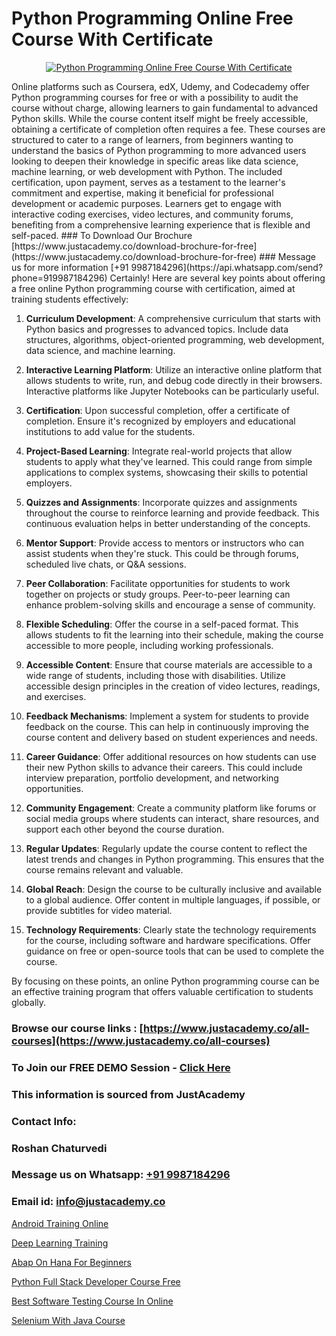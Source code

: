# Python Programming Online Free Course With Certificate

<p align="center">
  <a href="https://justacademy.co/course-detail/python-training">
    <img src="https://justacademy.co/storage2/course_image/1709713400_course_image.webp" alt="Python Programming Online Free Course With Certificate">
  </a>
</p>
Online platforms such as Coursera, edX, Udemy, and Codecademy offer Python programming courses for free or with a possibility to audit the course without charge, allowing learners to gain fundamental to advanced Python skills. While the course content itself might be freely accessible, obtaining a certificate of completion often requires a fee. These courses are structured to cater to a range of learners, from beginners wanting to understand the basics of Python programming to more advanced users looking to deepen their knowledge in specific areas like data science, machine learning, or web development with Python. The included certification, upon payment, serves as a testament to the learner's commitment and expertise, making it beneficial for professional development or academic purposes. Learners get to engage with interactive coding exercises, video lectures, and community forums, benefiting from a comprehensive learning experience that is flexible and self-paced.
### To Download Our Brochure [https://www.justacademy.co/download-brochure-for-free](https://www.justacademy.co/download-brochure-for-free)
### Message us for more information [+91 9987184296](https://api.whatsapp.com/send?phone=919987184296)
Certainly! Here are several key points about offering a free online Python programming course with certification, aimed at training students effectively:

1) **Curriculum Development**: A comprehensive curriculum that starts with Python basics and progresses to advanced topics. Include data structures, algorithms, object-oriented programming, web development, data science, and machine learning.

2) **Interactive Learning Platform**: Utilize an interactive online platform that allows students to write, run, and debug code directly in their browsers. Interactive platforms like Jupyter Notebooks can be particularly useful.

3) **Certification**: Upon successful completion, offer a certificate of completion. Ensure it's recognized by employers and educational institutions to add value for the students.

4) **Project-Based Learning**: Integrate real-world projects that allow students to apply what they've learned. This could range from simple applications to complex systems, showcasing their skills to potential employers.

5) **Quizzes and Assignments**: Incorporate quizzes and assignments throughout the course to reinforce learning and provide feedback. This continuous evaluation helps in better understanding of the concepts.

6) **Mentor Support**: Provide access to mentors or instructors who can assist students when they're stuck. This could be through forums, scheduled live chats, or Q&A sessions.

7) **Peer Collaboration**: Facilitate opportunities for students to work together on projects or study groups. Peer-to-peer learning can enhance problem-solving skills and encourage a sense of community.

8) **Flexible Scheduling**: Offer the course in a self-paced format. This allows students to fit the learning into their schedule, making the course accessible to more people, including working professionals.

9) **Accessible Content**: Ensure that course materials are accessible to a wide range of students, including those with disabilities. Utilize accessible design principles in the creation of video lectures, readings, and exercises.

10) **Feedback Mechanisms**: Implement a system for students to provide feedback on the course. This can help in continuously improving the course content and delivery based on student experiences and needs.

11) **Career Guidance**: Offer additional resources on how students can use their new Python skills to advance their careers. This could include interview preparation, portfolio development, and networking opportunities.

12) **Community Engagement**: Create a community platform like forums or social media groups where students can interact, share resources, and support each other beyond the course duration.

13) **Regular Updates**: Regularly update the course content to reflect the latest trends and changes in Python programming. This ensures that the course remains relevant and valuable.

14) **Global Reach**: Design the course to be culturally inclusive and available to a global audience. Offer content in multiple languages, if possible, or provide subtitles for video material.

15) **Technology Requirements**: Clearly state the technology requirements for the course, including software and hardware specifications. Offer guidance on free or open-source tools that can be used to complete the course.

By focusing on these points, an online Python programming course can be an effective training program that offers valuable certification to students globally.

### Browse our course links : [https://www.justacademy.co/all-courses](https://www.justacademy.co/all-courses) 
### To Join our FREE DEMO Session - [Click Here](https://www.justacademy.co/register-for-course-demo)


### This information is sourced from JustAcademy
### Contact Info:
### Roshan Chaturvedi
### Message us on Whatsapp: [+91 9987184296](https://api.whatsapp.com/send?phone=919987184296)
### Email id: [info@justacademy.co](mailto:info@justacademy.co)
                
[Android Training Online](https://www.linkedin.com/pulse/android-training-online-justacademy-thane-gblxf/)

[Deep Learning Training](https://www.linkedin.com/pulse/deep-learning-training-justacademyderby-i5wbe?trackingId=whk7SR11LH8TfzxNWd3rvw%3D%3D&lipi=urn%3Ali%3Apage%3Ad_flagship3_company_admin%3BPi8IvO9YQ5y8xQZ23yq6yg%3D%3D)

[Abap On Hana For Beginners](https://medium.com/@roneet705/abap-on-hana-for-beginners-691d0cdb07b6)

[Python Full Stack Developer Course Free](https://medium.com/@mahi3106/python-full-stack-developer-course-free-b4db4e1e5406)

[Best Software Testing Course In Online](https://justacademyin.github.io/justacademy/best-software-testing-course-in-online)

[Selenium With Java Course](https://justacademyin.github.io/justacademy/selenium-with-java-course)

